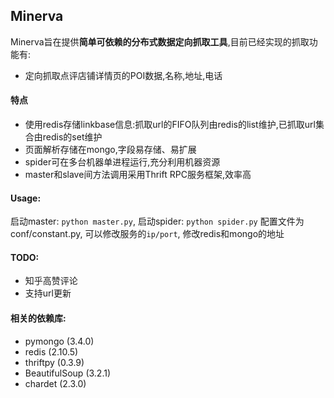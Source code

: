 ## Minerva

Minerva旨在提供**简单可依赖的分布式数据定向抓取工具**,目前已经实现的抓取功能有:
+ 定向抓取点评店铺详情页的POI数据,名称,地址,电话

#### 特点
+ 使用redis存储linkbase信息:抓取url的FIFO队列由redis的list维护,已抓取url集合由redis的set维护
+ 页面解析存储在mongo,字段易存储、易扩展
+ spider可在多台机器单进程运行,充分利用机器资源
+ master和slave间方法调用采用Thrift RPC服务框架,效率高

#### Usage:
启动master: `python master.py`, 启动spider: `python spider.py`
配置文件为conf/constant.py, 可以修改服务的`ip/port`, 修改redis和mongo的地址

#### TODO:
+ 知乎高赞评论
+ 支持url更新

#### 相关的依赖库:
+ pymongo (3.4.0)
+ redis (2.10.5)
+ thriftpy (0.3.9)
+ BeautifulSoup (3.2.1)
+ chardet (2.3.0)


